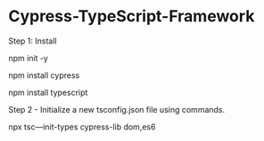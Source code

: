# Cypress-TypeScript-Framework

Step 1: Install

npm init -y

npm install cypress

npm install typescript

Step 2 - Initialize a new tsconfig.json file using commands.

npx tsc—init-types cypress-lib dom,es6
